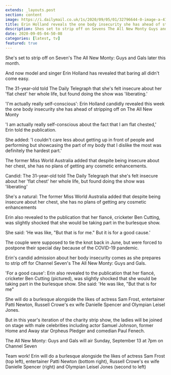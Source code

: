 ```yaml
---
extends: _layouts.post
section: content
image: https://i.dailymail.co.uk/1s/2020/09/05/01/32796644-0-image-a-41_1599265606999.jpg 
title: Erin Holland reveals the one body insecurity she has ahead of stripping off on The All New Monty 
description: Shes set to strip off on Sevens The All New Monty Guys and Gals later this month.   
date: 2020-09-05-04-50-08 
categories: [latest, tv] 
featured: true 
--- 
```

She's set to strip off on Seven's The All New Monty: Guys and Gals later this month.  

And now model and singer Erin Holland has revealed that baring all didn't come easy. 

The 31-year-old told The Daily Telegraph that she's felt insecure about her 'flat chest' her whole life, but found doing the show was 'liberating.'

'I'm actually really self-conscious': Erin Holland candidly revealed this week the one body insecurity she has ahead of stripping off on The All New Monty

'I am actually really self-conscious about the fact that I am flat chested,' Erin told the publication. 

She added: 'I couldn't care less about getting up in front of people and performing but showcasing the part of my body that I dislike the most was definitely the hardest part.' 

The former Miss World Australia added that despite being insecure about her chest, she has no plans of getting any cosmetic enhancements.

Candid: The 31-year-old told The Daily Telegraph that she's felt insecure about her 'flat chest' her whole life, but found doing the show was 'liberating'

She's a natural: The former Miss World Australia added that despite being insecure about her chest, she has no plans of getting any cosmetic enhancements

Erin also revealed to the publication that her fiancé, cricketer Ben Cutting, was slightly shocked that she would be taking part in the burlesque show.  

She said: 'He was like, "But that is for me." But it is for a good cause.' 

The couple were supposed to tie the knot back in June, but were forced to postpone their special day because of the COVID-19 pandemic.

Erin's candid admission about her body insecurity comes as she prepares to strip off for Channel Seven's The All New Monty: Guys and Gals.

'For a good cause': Erin also revealed to the publication that her fiancé, cricketer Ben Cutting (pictured), was slightly shocked that she would be taking part in the burlesque show. She said: 'He was like, "But that is for me"

She will do a burlesque alongside the likes of actress Sam Frost, entertainer Patti Newton, Russell Crowe's ex wife Danielle Spencer and Olympian Leisel Jones.

But in this year's iteration of the charity strip show, the ladies will be joined on stage with male celebrities including actor Samuel Johnson, former Home and Away star Orpheus Pledger and comedian Paul Fenech.   

The All New Monty: Guys and Gals will air Sunday, September 13 at 7pm on Channel Seven

Team work! Erin will do a burlesque alongside the likes of actress Sam Frost (top left), entertainer Patti Newton (bottom right), Russell Crowe's ex wife Danielle Spencer (right) and Olympian Leisel Jones (second to left)

